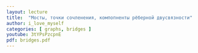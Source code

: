 ```yaml
---
layout: lecture
title:  "Мосты, точки сочленения, компопненты рёберной двусвязности"
author: i_love_myself
categories: [ graphs, bridges ]
youtube: 3tYPsPzcpnE
pdf: bridges.pdf
---
```

